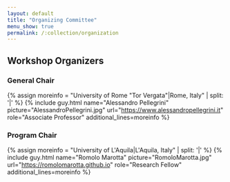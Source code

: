 ```yaml
---
layout: default
title: "Organizing Committee"
menu_show: true
permalink: /:collection/organization
---
```


## Workshop Organizers

### General Chair

{% assign moreinfo = "University of Rome \"Tor Vergata\"|Rome, Italy" | split: '|' %}
{% include guy.html     name="Alessandro Pellegrini"
                        picture="AlessandroPellegrini.jpg"
                        url="https://www.alessandropellegrini.it"
                        role="Associate Professor"
                        additional_lines=moreinfo %}

### Program Chair

{% assign moreinfo = "University of L'Aquila|L'Aquila, Italy" | split: '|' %}
{% include guy.html     name="Romolo Marotta"
                        picture="RomoloMarotta.jpg"
                        url="https://romolomarotta.github.io"
                        role="Research Fellow"
                        additional_lines=moreinfo %}


